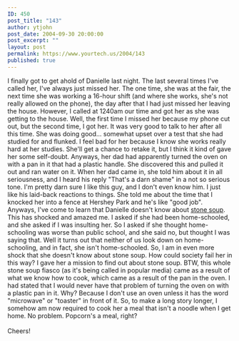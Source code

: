 ```yaml
---
ID: 450
post_title: "143"
author: ytjohn
post_date: 2004-09-30 20:00:00
post_excerpt: ""
layout: post
permalink: https://www.yourtech.us/2004/143
published: true
---
```

I finally got to get ahold of Danielle last night. The last several times I've called her, I've always just missed her.  The one time, she was at the fair, the next time she was working a 16-hour shift (and where she works, she's not really allowed on the phone), the day after that I had just missed her leaving the house.  However, I called at 1240am our time and got her as she was getting to the house.  Well, the first time I missed her because my phone cut out, but the second time, I got her.  It was very good to talk to her after all this time.  She was doing good... somewhat upset over a test that she had studied for and flunked.  I feel bad for her because I know she works really hard at her studies.  She'll get a chance to retake it, but I think it kind of gave her some self-doubt.  Anyways, her dad had apparently turned the oven on with a pan in it that had a plastic handle.  She discovered this and pulled it out and ran water on it.  When her dad came in, she told him about it in all seriousness, and I heard his reply "That's a darn shame" in a not so serious tone.  I'm pretty darn sure I like this guy, and I don't even know him.  I just like his laid-back reactions to things.  She told me about the time that I knocked her into a fence at Hershey Park and he's like "good job".  Anyways, I've come to learn that Danielle doesn't know about <a href="http://spanky.triumf.ca/www/fractint/stone_soup.html">stone soup</a>.  This has shocked and amazed me.  I asked if she had been home-schooled, and she asked if I was insulting her.  So I asked if she thought home-schooling was worse than public school, and she said no, but thought I was saying that.  Well it turns out that neither of us look down on home-schooling, and in fact, she isn't home-schooled.  So, I am in even more shock that she doesn't know about stone soup.  How could society fail her in this way?  I gave her a mission to find out about stone soup.  BTW, this whole stone soup fiasco (as it's being called in popular media) came as a result of what we know how to cook, which came as a result of the pan in the oven. I had stated that I would never have that problem of turning the oven on with a plastic pan in it.  Why?  Because I don't use an oven unless it has the word "microwave" or "toaster" in front of it.  So, to make a long story longer, I somehow am now required to cook her a meal that isn't a noodle when I get home.  No problem.  Popcorn's a meal, right?
<br /><br />
Cheers!
